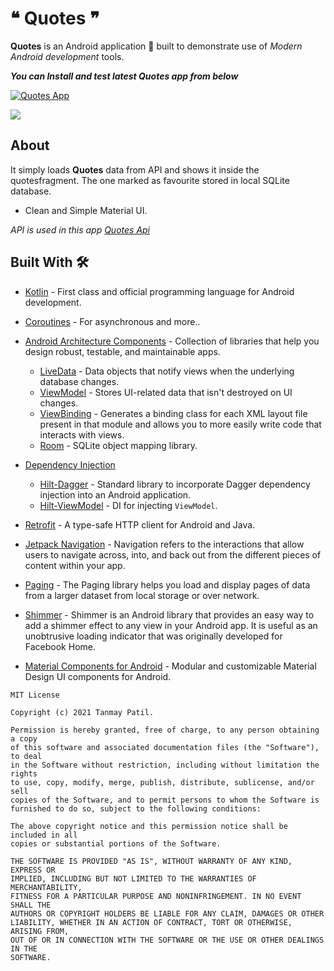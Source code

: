 # ❝ Quotes ❞

**Quotes** is an Android application 📱 built to demonstrate use of *Modern Android development* tools.


***You can Install and test latest Quotes app from below***

[![Quotes App](https://img.shields.io/badge/❝Quotes❞-APK-blue.svg?style=for-the-badge&logo=android&color=blue)](https://drive.google.com/file/d/13cuMOa0_o_nxy7L5FHOUpw94GqPakQLI/view?usp=sharing)
 
![](art/QuotesApp.gif)

## About
It simply loads **Quotes** data from API and shows it inside the quotesfragment.
The one marked as favourite stored in local SQLite database.

- Clean and Simple Material UI.

*API is used in this app [Quotes Api](https://github.com/pprathameshmore/QuoteGarden)*

## Built With 🛠
- [Kotlin](https://kotlinlang.org/) - First class and official programming language for Android development.
- [Coroutines](https://kotlinlang.org/docs/reference/coroutines-overview.html) - For asynchronous and more..
- [Android Architecture Components](https://developer.android.com/topic/libraries/architecture) - Collection of libraries that help you design robust, testable, and maintainable apps.
  - [LiveData](https://developer.android.com/topic/libraries/architecture/livedata) - Data objects that notify views when the underlying database changes.
  - [ViewModel](https://developer.android.com/topic/libraries/architecture/viewmodel) - Stores UI-related data that isn't destroyed on UI changes. 
  - [ViewBinding](https://developer.android.com/topic/libraries/view-binding) - Generates a binding class for each XML layout file present in that module and allows you to more easily write code that interacts with views.
  - [Room](https://developer.android.com/topic/libraries/architecture/room) - SQLite object mapping library.

- [Dependency Injection](https://developer.android.com/training/dependency-injection)  
  - [Hilt-Dagger](https://dagger.dev/hilt/) - Standard library to incorporate Dagger dependency injection into an Android application.
  - [Hilt-ViewModel](https://developer.android.com/training/dependency-injection/hilt-jetpack) - DI for injecting `ViewModel`.
- [Retrofit](https://square.github.io/retrofit/) - A type-safe HTTP client for Android and Java.
- [Jetpack Navigation](https://developer.android.com/guide/navigation) - Navigation refers to the interactions that allow users to navigate across, into, and back out from the different pieces of content within your app.
- [Paging](https://developer.android.com/topic/libraries/architecture/paging/v3-overview) - The Paging library helps you load and display pages of data from a larger dataset from local storage or over network.
- [Shimmer](https://facebook.github.io/shimmer-android/) - Shimmer is an Android library that provides an easy way to add a shimmer effect to any view in your Android app. It is useful as an unobtrusive loading indicator that was originally developed for Facebook Home.
- [Material Components for Android](https://github.com/material-components/material-components-android) - Modular and customizable Material Design UI components for Android.


```
MIT License

Copyright (c) 2021 Tanmay Patil.

Permission is hereby granted, free of charge, to any person obtaining a copy
of this software and associated documentation files (the "Software"), to deal
in the Software without restriction, including without limitation the rights
to use, copy, modify, merge, publish, distribute, sublicense, and/or sell
copies of the Software, and to permit persons to whom the Software is
furnished to do so, subject to the following conditions:

The above copyright notice and this permission notice shall be included in all
copies or substantial portions of the Software.

THE SOFTWARE IS PROVIDED "AS IS", WITHOUT WARRANTY OF ANY KIND, EXPRESS OR
IMPLIED, INCLUDING BUT NOT LIMITED TO THE WARRANTIES OF MERCHANTABILITY,
FITNESS FOR A PARTICULAR PURPOSE AND NONINFRINGEMENT. IN NO EVENT SHALL THE
AUTHORS OR COPYRIGHT HOLDERS BE LIABLE FOR ANY CLAIM, DAMAGES OR OTHER
LIABILITY, WHETHER IN AN ACTION OF CONTRACT, TORT OR OTHERWISE, ARISING FROM,
OUT OF OR IN CONNECTION WITH THE SOFTWARE OR THE USE OR OTHER DEALINGS IN THE
SOFTWARE.
```
